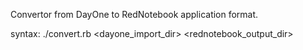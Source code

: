 Convertor from DayOne to RedNotebook application format.

syntax: ./convert.rb <dayone_import_dir> <rednotebook_output_dir>
